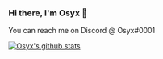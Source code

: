 ### Hi there, I'm Osyx 🐧

You can reach me on Discord @ Osyx#0001

[![Osyx's github stats](https://github-readme-stats.vercel.app/api?username=osyx)](https://github.com/osyx)
